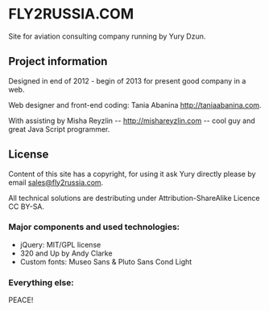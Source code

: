 # FLY2RUSSIA.COM

Site for aviation consulting company running by Yury Dzun.


## Project information

Designed in end of 2012 - begin of 2013 for present good company in a web. 

Web designer and front-end coding: Tania Abanina http://taniaabanina.com.

With assisting by Misha Reyzlin -- http://mishareyzlin.com -- cool guy and great Java Script programmer.



## License

Content of this site has a copyright, for using it ask Yury directly please by email sales@fly2russia.com.

All technical solutions are destributing under Attribution-ShareAlike Licence
CC BY-SA.


### Major components and used technologies:

* jQuery: MIT/GPL license
* 320 and Up by Andy Clarke
* Custom fonts: Museo Sans & Pluto Sans Cond Light

### Everything else:

PEACE!